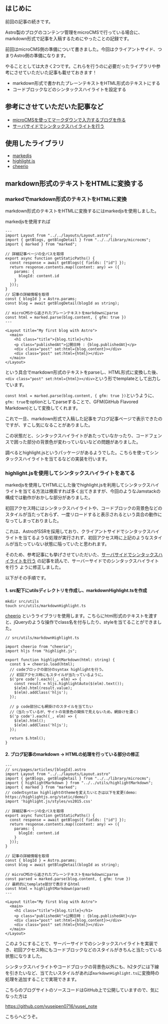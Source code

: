 ## はじめに
前回の記事の続きです。

Astro製のブログのコンテンツ管理をmicroCMSで行っている場合に、markdown形式で記事を入稿するためにやったことの記録です。

前回はmicroCMS側の準備について書きました。今回はクライアントサイド、つまりAstro側の準備になります。

やることとしては大きく2つです。これらを行うのに必要だったライブラリや参考にさせていただいた記事も載せておきます！ 

- markdown形式で書かれたプレーンテキストをHTML形式のテキストにする
- コードブロックなどのシンタックスハイライトを設定する

## 参考にさせていただいた記事など
- [microCMSを使ってマークダウンで入力するブログを作る](https://blog.microcms.io/create_markdown_blog/)
- [サーバサイドでシンタックスハイライトを行う](https://blog.microcms.io/syntax-highlighting-on-server-side/)

## 使用したライブラリ
- [markedjs](https://marked.js.org/)
- [highlight.js](https://highlightjs.org/)
- [cheerio](https://github.com/cheeriojs/cheerio)

## markdown形式のテキストをHTMLに変換する
### markedでmarkdown形式のテキストをHTMLに変換
markdown形式のテキストをHTMLに変換するにはmarkedjsを使用しました。

markedjsを使用すれば

```
---
import Layout from "../../layouts/Layout.astro";
import { getBlogs, getBlogDetail } from "../../library/microcms";
import { marked } from "marked";

// 詳細記事ページの全パスを取得
export async function getStaticPaths() {
  const response = await getBlogs({ fields: ["id"] });
  return response.contents.map((content: any) => ({
    params: {
      blogId: content.id
    }
  }));
}
// 記事の詳細情報を取得
const { blogId } = Astro.params;
const blog = await getBlogDetail(blogId as string);

// microCMSから返されたプレーンテキストをmarkdownにparse
const html = marked.parse(blog.content, { gfm: true })
---

<Layout title="My first blog with Astro">
  <main>
    <h1 class="title">{blog.title}</h1>
    <p class="publishedAt">公開日時 : {blog.publishedAt}</p>
    <div class="post" set:html={blog.content}></div>
    <div class="post" set:html={html}></div>
  </main>
</Layout>
```

という具合でmarkdown形式のテキストをparseし、HTML形式に変換した後、`<div class="post" set:html={html}></div>`という形でtemplateとして出力しています。

`const html = marked.parse(blog.content, { gfm: true })`というように、`gfm: true`をoptionとしてparseすることで、GFM(GitHub Flavored Markdown)として変換してくれます。

これで一旦、markdown形式で入稿した記事をブログ記事ページで表示できたのですが、すこし気になることがありました。

この状態だと、シンタックスハイライトがあたっていなかったり、コードフェンスで囲った部分の背景色が変わっていないなどの問題がありました。

調べるとhighlight.jsというパッケージがあるようでした。こちらを使ってシンタックスハイライトを当てるなどの実装を行います。

### highlight.jsを使用してシンタックスハイライトをあてる
markedjsを使用してHTMLにした後でhighlight.jsを利用してシンタックスハイライトを当てる方法は検索すれば多く出てきますが、今回のようなJamstackの構成では動作がおかしな部分がありました。

初回アクセス時にはシンタックスハイライトや、コードブロックの背景色などのスタイルが当たっておらず、一度リロードすると表示されるという具合の動作になってしまっておりました。

これは、AstroがSSRを採用しており、クライアントサイドでシンタックスハイライトを当てるような処理が実行されず、初回アクセス時に上記のようなスタイルが当たっていない状態に陥っていたと思われます。

そのため、参考記事にも挙げさせていただいた、[サーバサイドでシンタックスハイライトを行う](https://blog.microcms.io/syntax-highlighting-on-server-side/) の記事を読んで、サーバーサイドでのシンタックスハイライトを行う
ように修正しました。

以下がその手順です。

#### 1. src配下にutilsディレクトリを作成し、markdownHighlight.tsを作成
```
mkdir src/utils
touch src/utils/markdownHighlight.ts
```

[cheerio](https://github.com/cheeriojs/cheerio) というライブラリを使用します。こちらにhtml形式のテキストを渡すと、jQueryのような操作でclass名を付与したり、styleを当てることができました。


```
// src/utils/markdownHighlight.ts

import cheerio from "cheerio";
import hljs from "highlight.js";

export function highlightMarkdown(html: string) {
  const $ = cheerio.load(html);
  // codeブロックの部分のsyntax highlightを行う。
  // 初回アクセス時にもスタイルが当たっているように。
  $('pre code').each((_, elm) => {
    const result = hljs.highlightAuto($(elm).text());
    $(elm).html(result.value);
    $(elm).addClass('hljs');
  });

  // p code部分にも網掛けのスタイルを当てたい
  //（当たっているが、サイトの背景色の関係で見えないため。網掛けを濃く）
  $('p code').each((_, elm) => {
    $(elm).html();
    $(elm).addClass('hljs');
  });

  return $.html();
}
```

#### 2. ブログ記事のmarkdown -> HTMLの処理を行っている部分の修正
```
---
// src/pages/articles/[blogId].astro
import Layout from "../../layouts/Layout.astro"
import { getBlogs, getBlogDetail } from "../../library/microcms";
import { highlightMarkdown } from "../../utils/highlightMarkdown";
import { marked } from "marked";
// codeのsyntax highlightのthemeを変えたいときは以下を変更(demo: https://highlightjs.org/static/demo/)
import 'highlight.js/styles/vs2015.css'

// 詳細記事ページの全パスを取得
export async function getStaticPaths() {
  const response = await getBlogs({ fields: ["id"] });
  return response.contents.map((content: any) => ({
    params: {
      blogId: content.id
    }
  }));
}

// 記事の詳細情報を取得
const { blogId } = Astro.params;
const blog = await getBlogDetail(blogId as string);

// microCMSから返されたプレーンテキストをmarkdownにparse
const parsed = marked.parse(blog.content, { gfm: true })
// 最終的にtemplate部分で表示するhtml
const html = highlightMarkdown(parsed)
---

<Layout title="My first blog with Astro">
  <main>
    <h1 class="title">{blog.title}</h1>
    <p class="publishedAt">公開日時 : {blog.publishedAt}</p>
    <div class="post" set:html={blog.content}></div>
    <div class="post" set:html={html}></div>
  </main>
</Layout>
```

このようにすることで、サーバーサイドでのシンタックスハイライトを実装でき、初回アクセス時にもコードブロックなどのスタイルがきちんと当たっている状態になりました。

シンタックスハイライトやコードブロックの背景色以外にも、h2タグには下線を引きたいなど、当てたいスタイルがあれば`markdownHighlight.ts`に変換時の処理を追加することで実現できます。

こちらのブログサイトのソースコードはGitHub上で公開していますので、気になった方は

https://github.com/yuseipen0716/yusei_note

こちらへどうぞ。
